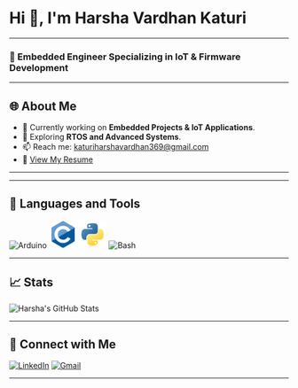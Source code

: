 # Hi 👋, I'm Harsha Vardhan Katuri


---

### 🚀 Embedded Engineer Specializing in IoT & Firmware Development

---

## 🌐 About Me
- 🔭 Currently working on **Embedded Projects & IoT Applications**.
- 🌱 Exploring **RTOS and Advanced Systems**.
- 📫 Reach me: [katuriharshavardhan369@gmail.com](mailto:katuriharshavardhan369@gmail.com)
- 📄 [View My Resume](https://drive.google.com/file/d/1WzaGcWay9OyyQzjsnWBmt-yMvklx6Mvz/view?usp=drivesdk)

---

---

## 🔧 Languages and Tools

<p>
  <img src="https://cdn.worldvectorlogo.com/logos/arduino-1.svg" alt="Arduino" width="50"/>
  <img src="https://raw.githubusercontent.com/devicons/devicon/master/icons/c/c-original.svg" alt="C" width="50"/>
  <img src="https://raw.githubusercontent.com/devicons/devicon/master/icons/python/python-original.svg" alt="Python" width="50"/>
  <img src="https://www.vectorlogo.zone/logos/gnu_bash/gnu_bash-icon.svg" alt="Bash" width="50"/>
</p>

---

## 📈 Stats

![Harsha's GitHub Stats](https://github-readme-stats.vercel.app/api?username=harsha-vardhan-katuri&show_icons=true&theme=radical)

---

## 📡 Connect with Me

[![LinkedIn](https://img.shields.io/badge/LinkedIn-Connect-blue?style=flat-square&logo=linkedin)](https://www.linkedin.com/in/katuri-harsha-vardhan/)
[![Gmail](https://img.shields.io/badge/Email-Send-red?style=flat-square&logo=gmail)](mailto:katuriharshavardhan369@gmail.com)

---
